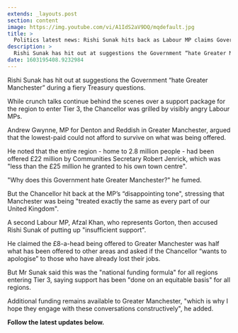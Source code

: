 ```yaml
--- 
extends: _layouts.post 
section: content 
image: https://img.youtube.com/vi/A1IdS2aV9DQ/mqdefault.jpg 
title: > 
  Politics latest news: Rishi Sunak hits back as Labour MP claims Government 'hates Greater Manchester' 
description: > 
  Rishi Sunak has hit out at suggestions the Government “hate Greater Manchester” during a fiery Treasury questions.Andrew Gwynne, MP for Denton and Reddish in Greater Manchester, argued that the lowest-paid could not afford to survive on what was being offered."Why does this Government hate Greater Manchester?"A second Labour MP, Afzal Khan, who represents Gorton, then accused Rishi Sunak of putting up "insufficient support".Additional funding remains available to Greater Manchester, "which is why I hope they engage with these conversations constructively", he added. 
date: 1603195408.9232984 
--- 
```

<div> 
<p>Rishi Sunak has hit out at suggestions the Government &#8220;hate Greater Manchester&#8221; during a fiery Treasury questions.&#160;</p>
<p>While crunch talks continue behind the scenes over a support package for the region to enter Tier 3, the Chancellor was grilled by visibly angry Labour MPs. &#160;</p>
<p>Andrew Gwynne, MP for Denton and Reddish in Greater Manchester, argued that the lowest-paid could not afford to survive on what was being offered.&#160;</p>
<p>He noted that the entire region - home to 2.8 million people - had been offered &#163;22 million by Communities Secretary Robert Jenrick, which was "less than the &#163;25 million he granted to his own town centre".&#160;</p>
<p>"Why does this Government hate Greater Manchester?" he fumed.&#160;</p>
<p>But the Chancellor hit back at the MP&#8217;s &#8220;disappointing tone", stressing that Manchester was being "treated exactly the same as every part of our United Kingdom".&#160;</p>
<p>A second Labour MP, Afzal Khan, who represents Gorton, then accused Rishi Sunak of putting up "insufficient support".&#160;</p>
<p>He claimed the &#163;8-a-head being offered to Greater Manchester was half what has been offered to other areas and asked if the Chancellor &#8220;wants to apologise&#8221; to those who have already lost their jobs.&#160;</p>
<p>But Mr Sunak said this was the "national funding formula" for all regions entering Tier 3, saying support has been "done on an equitable basis" for all regions.&#160;</p>
<p>Additional funding remains available to Greater Manchester, "which is why I hope they engage with these conversations constructively", he added.&#160;&#160;</p>
<p><strong>Follow the latest updates below.</strong></p>
</div>